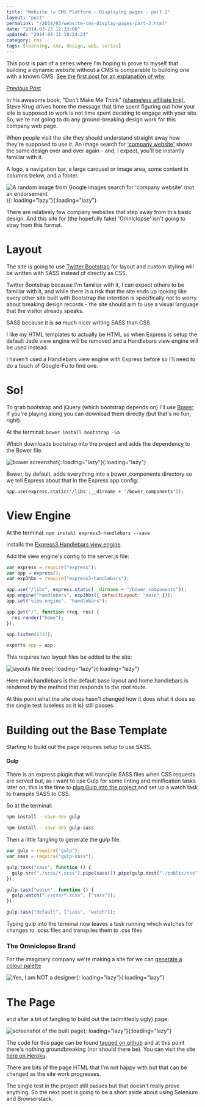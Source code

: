 ```yaml
---
title: "Website != CMS Platform - Displaying pages - part 2"
layout: "post"
permalink: "/2014/03/website-cms-display-pages-part-2.html"
date: "2014-03-23 12:33:00"
updated: "2014-04-11 18:24:24"
category: cms
tags: [learning, cms, design, web, series]
---
```


This post is part of a series where I'm hoping to prove to myself that building a dynamic website without a CMS is comparable to building one with a known CMS. [See the first post for an explanation of why](/2014/02/websites-cms.html)

[Previous Post](/2014/03/websites-cms-displaying-pages.html)

<!--alex ignore her-him --->

In his awesome book, "Don't Make Me Think" [(shameless affiliate link)](https://www.amazon.co.uk/Dont-Make-Me-Think-Usability/dp/B00HJUBRPG/ref=sr_1_1?s=books&ie=UTF8&qid=1473701528&sr=1-1&keywords=Don%27t+Make+Me+Think%3A+A+Common+Sense+Approach+to+Web+Usability+%28Voices+That+Matter%29), Steve Krug drives home the message that time spent figuring out how your site is supposed to work is not time spent deciding to engage with your site. So, we're not going to do any ground-breaking design work for this company web page.

<!--more-->

When people visit the site they should understand straight away how they're supposed to use it. An image search for ['company website'](https://www.google.co.uk/search?q=company+website&safe=off&espv=210&es_sm=119&source=lnms&tbm=isch&sa=X&ei=dNwmU8XBKu6y0AW144GgBQ&ved=0CAkQ_AUoAQ&biw=1246&bih=658#pws=0&q=company+website&safe=off&tbm=isch) shows the same design over and over again - and, I expect, you'll be instantly familiar with it.

A logo, a navigation bar, a large carousel or image area, some content in columns below, and a footer.

![A random image from Google images search for 'company website' (not an endorsement](http://fc06.deviantart.net/fs70/f/2011/136/f/4/cargo_company_website_layout__by_rizmax-d3ghbws.jpg)){: loading="lazy"}{:loading="lazy"}

There are relatively few company websites that step away from this basic design. And this site for (the hopefully fake) 'Omniclopse' isn't going to stray from this format.

# Layout

The site is going to use [Twitter Bootstrap](http://getbootstrap.com/) for layout and custom styling will be written with SASS instead of directly as CSS.

Twitter Bootstrap because I'm familiar with it, I can expect others to be familiar with it, and while there is a risk that the site ends up looking like every other site built with Bootstrap the intention is specifically not to worry about breaking design records - the site should aim to use a visual language that the visitor already speaks.

SASS because it is <b><i>so</i></b> much nicer writing SASS than CSS.

I like my HTML templates to actually be HTML so when Express is setup the default Jade view engine will be removed and a Handlebars view engine will be used instead.

I haven't used a Handlebars view engine with Express before so I'll need to do a touch of Google-Fu to find one.

# So!

To grab bootstrap and jQuery (which bootstrap depends on) I'll use [Bower](http://bower.io/). If you're playing along you can download them directly (but that's no fun, right).

At the terminal: `bower install bootstrap -Sa`

Which downloads bootstrap into the project and adds the dependency to the Bower file.

![bower screenshot](http://2.bp.blogspot.com/-baCBB1wk9v4/UydeKDfveOI/AAAAAAAANTI/biw5I8wKUGE/s1600/Screenshot+2014-03-17+20.41.27.png){: loading="lazy"}{:loading="lazy"}

Bower, by default, adds everything into a bower_components directory so we tell Express about that in the Express app config:

`app.use(express.static('/libs',__dirname + '/bower_components'));`

# View Engine

At the terminal: `npm install express3-handlebars --save`

installs the [Express3 Handlebars view engine](https://github.com/ericf/express3-handlebars).

Add the view engine's config to the server.js file:

```javascript
var express = require("express");
var app = express();
var exp3hbs = require("express3-handlebars");

app.use("/libs", express.static(__dirname + "/bower_components"));
app.engine("handlebars", exp3hbs({ defaultLayout: "main" }));
app.set("view engine", "handlebars");

app.get("/", function (req, res) {
  res.render("home");
});

app.listen(1337);

exports.app = app;
```

This requires two layout files be added to the site:

![layouts file tree](http://3.bp.blogspot.com/-lLif2FbDonw/Uyd6VGPgoTI/AAAAAAAANTY/7oLoCCYcqKg/s1600/Screenshot+2014-03-17+22.41.59.png){: loading="lazy"}{:loading="lazy"}

Here main.handlebars is the default base layout and home.handlebars is rendered by the method that responds to the root route.

At this point what the site does hasn't changed how it does what it does so the single test (useless as it is) still passes.

# Building out the Base Template

Starting to build out the page requires setup to use SASS.

#### Gulp

There is an express plugin that will transpile SASS files when CSS requests are served but, as I want to use Gulp for some linting and minification tasks later on, this is the time to [plug Gulp into the project ](https://github.com/gulpjs/gulp/blob/master/docs/getting-started.md#getting-started)and set up a watch task to transpile SASS to CSS.

So at the terminal:

```bash
npm install --save-dev gulp

npm install --save-dev gulp-sass
```

Then a little fangling to generate the gulp file.

```javascript
var gulp = require("gulp");
var sass = require("gulp-sass");

gulp.task("sass", function () {
  gulp.src("./scss/*.scss").pipe(sass()).pipe(gulp.dest("./public/css"));
});

gulp.task("watch", function () {
  gulp.watch("./scss/*.scss", ["sass"]);
});

gulp.task("default", ["sass", "watch"]);
```

Typing gulp into the terminal now leaves a task running which watches for changes to .scss files and transpiles them to .css files

### The Omniclopse Brand

For the imaginary company we're making a site for we can [generate a colour palette](http://colorschemedesigner.com/)

![Yes, I am NOT a designer](http://1.bp.blogspot.com/-BUSdRfoR_fc/UytGol1Ni5I/AAAAAAAAPMc/pqoQv7RgnbY/s1600/Screenshot+2014-03-20+19.44.18.png){: loading="lazy"}{:loading="lazy"}

# The Page

and after a bit of fangling to build out the (admittedly ugly) page:

![screenshot of the built page](http://3.bp.blogspot.com/-52O3oytmg_E/Uy7SVJgQ-JI/AAAAAAAAPg4/jNbYLNIcXI8/s1600/home-one.png){: loading="lazy"}{:loading="lazy"}

The code for this page can be found [tagged on github](https://github.com/pauldambra/omniclopse/tree/v0.1) and at this point there's nothing groundbreaking (nor should there be). You can visit the site [here on Heroku](http://omniclopse-v0-1.herokuapp.com/).

There are bits of the page HTML that I'm not happy with but that can be changed as the site work progresses.

The single test in the project still passes but that doesn't really prove anything. So the next post is going to be a short aside about using Selenium and Browserstack.
